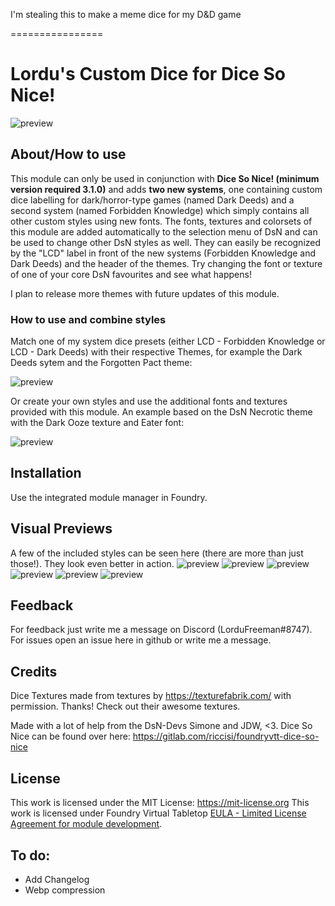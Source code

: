 I'm stealing this to make a meme dice for my D&D game

================
# Lordu's Custom Dice for Dice So Nice!
![preview](pics/lcdcover.png?raw=true)

## About/How to use
This module can only be used in conjunction with **Dice So Nice! (minimum version required 3.1.0)** and adds **two new systems**, one containing custom dice labelling for dark/horror-type games (named Dark Deeds) and a second system (named Forbidden Knowledge) which simply contains all other custom styles using new fonts. 
The fonts, textures and colorsets of this module are added automatically to the selection menu of DsN and can be used to change other DsN styles as well. They can easily be recognized by the "LCD" label in front of the new systems (Forbidden Knowledge and Dark Deeds) and the header of the themes.
Try changing the font or texture of one of your core DsN favourites and see what happens!

I plan to release more themes with future updates of this module.

### How to use and combine styles
Match one of my system dice presets (either LCD - Forbidden Knowledge or LCD - Dark Deeds) with their respective Themes, for example the Dark Deeds sytem and the Forgotten Pact theme:

![preview](pics/fp.png?raw=true)

Or create your own styles and use the additional fonts and textures provided with this module. An example based on the DsN Necrotic theme with the Dark Ooze texture and Eater font:

![preview](pics/mix.png?raw=true)

## Installation
Use the integrated module manager in Foundry.

## Visual Previews
A few of the included styles can be seen here (there are more than just those!). They look even better in action.
![preview](pics/oozeset.png?raw=true)
![preview](pics/saviourset.png?raw=true)
![preview](pics/saviourbunch.png?raw=true)
![preview](pics/ddset.png?raw=true)
![preview](pics/ddbunch.png?raw=true)
![preview](pics/vinesbunch.png?raw=true)

## Feedback
For feedback just write me a message on Discord (LorduFreeman#8747). For issues open an issue here in github or write me a message.

## Credits
Dice Textures made from textures by https://texturefabrik.com/ with permission. Thanks! Check out their awesome textures.

Made with a lot of help from the DsN-Devs Simone and JDW, <3. Dice So Nice can be found over here: https://gitlab.com/riccisi/foundryvtt-dice-so-nice

## License
This work is licensed under the MIT License: https://mit-license.org
This work is licensed under Foundry Virtual Tabletop [EULA - Limited License Agreement for module development](https://foundryvtt.com/article/license/).

## To do:
- Add Changelog
- Webp compression

